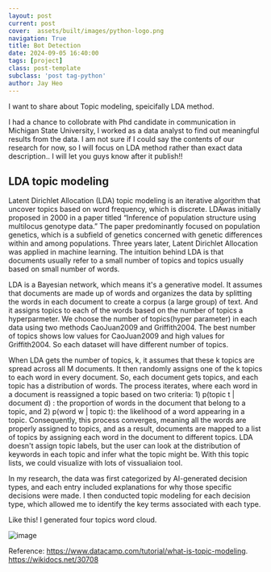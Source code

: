 ```yaml
---
layout: post
current: post
cover:  assets/built/images/python-logo.png
navigation: True
title: Bot Detection
date: 2024-09-05 16:40:00
tags: [project]
class: post-template
subclass: 'post tag-python'
author: Jay Heo
---
```


I want to share about Topic modeling, speicifally LDA method. 

I had a chance to collobrate with Phd candidate in communication in Michigan State University, I worked as a data analyst to find out meaningful results from the data. I am not sure if I could say the contents of our research for now, so I will focus on LDA method rather than exact data description.. I will let you guys know after it publish!!

## LDA topic modeling

Latent Dirichlet Allocation (LDA) topic modeling is an iterative algorithm that uncover topics based on word frequency, which is discrete. LDAwas initially proposed in 2000 in a paper titled “Inference of population structure using multilocus genotype data.” The paper predominantly focused on population genetics, which is a subfield of genetics concerned with genetic differences within and among populations. Three years later, Latent Dirichlet Allocation was applied in machine learning. The intuition behind LDA is that documents usually refer to a small number of topics and topics usually based on small number of words. 

LDA is a Bayesian network, which means it's a generative model. It assumes that documents are made up of words and organizes the data by splitting the words in each document to create a corpus (a large group) of text. And it assigns topics to each of the words based on the number of topics a hyperparmeter. We choose the number of topics(hyper parameter) in each data using two methods CaoJuan2009 and Griffith2004. The best number of topics shows low values for CaoJuan2009 and high values for Griffith2004. 
So each dataset will have different number of topics. 

When LDA gets the number of topics, k, it assumes that these k topics are spread across all M documents. It then randomly assigns one of the k topics to each word in every document. So, each document gets topics, and each topic has a distribution of words. The process iterates, where each word in a document is reassigned a topic based on two criteria: 1) p(topic t | document d) : the proportion of words in the document that belong to a topic, and 2) p(word w | topic t): the likelihood of a word appearing in a topic. 
Consequently, this process converges, meaning all the words are properly assigned to topics, and as a result, documents are mapped to a list of topics by assigning each word in the document to different topics. LDA doesn't assign topic labels, but the user can look at the distribution of keywords in each topic and infer what the topic might be. With this topic lists, we could visualize with lots of vissualiaion tool.

In my research, the data was first categorized by AI-generated decision types, and each entry included explanations for why those specific decisions were made. I then conducted topic modeling for each decision type, which allowed me to identify the key terms associated with each type.

Like this! I generated four topics word cloud.

![image](https://private-user-images.githubusercontent.com/175622356/365229182-4baeb82f-88c1-44ff-8a7a-ead1b6f5b754.png?jwt=eyJhbGciOiJIUzI1NiIsInR5cCI6IkpXVCJ9.eyJpc3MiOiJnaXRodWIuY29tIiwiYXVkIjoicmF3LmdpdGh1YnVzZXJjb250ZW50LmNvbSIsImtleSI6ImtleTUiLCJleHAiOjE3MjU2MzgxNDIsIm5iZiI6MTcyNTYzNzg0MiwicGF0aCI6Ii8xNzU2MjIzNTYvMzY1MjI5MTgyLTRiYWViODJmLTg4YzEtNDRmZi04YTdhLWVhZDFiNmY1Yjc1NC5wbmc_WC1BbXotQWxnb3JpdGhtPUFXUzQtSE1BQy1TSEEyNTYmWC1BbXotQ3JlZGVudGlhbD1BS0lBVkNPRFlMU0E1M1BRSzRaQSUyRjIwMjQwOTA2JTJGdXMtZWFzdC0xJTJGczMlMkZhd3M0X3JlcXVlc3QmWC1BbXotRGF0ZT0yMDI0MDkwNlQxNTUwNDJaJlgtQW16LUV4cGlyZXM9MzAwJlgtQW16LVNpZ25hdHVyZT05ODk5NmYzNDgwNjI0NDQxMTg5MDk0YzAxMGUxNDE4OGE5M2JhODFmNGZhM2JmNmIxMTJlOTZmYTczNTk1ZTU3JlgtQW16LVNpZ25lZEhlYWRlcnM9aG9zdCZhY3Rvcl9pZD0wJmtleV9pZD0wJnJlcG9faWQ9MCJ9.Rxk7ekbwzpScQ4AzaqAuY5Uc9sytoGc8ulxrgdqCghw)


Reference: 
https://www.datacamp.com/tutorial/what-is-topic-modeling.
https://wikidocs.net/30708

